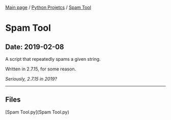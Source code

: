 [Main page](/) / [Python Projetcs](/python) / [Spam Tool](/python/2019-02-08_Spam_Tool)

# Spam Tool

## Date: 2019-02-08

A script that repeatedly spams a given string.

Written in 2.7.15, for some reason.

*Seriously, 2.7.15 in 2019?*

-----

## Files

[Spam Tool.py](Spam Tool.py)